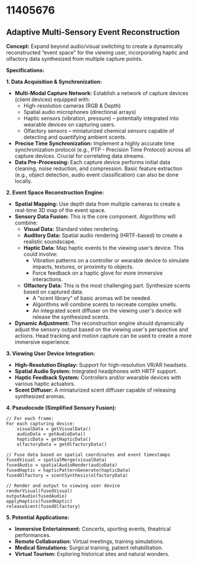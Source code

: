 # 11405676

## Adaptive Multi-Sensory Event Reconstruction

**Concept:** Expand beyond audio/visual switching to create a dynamically reconstructed “event space” for the viewing user, incorporating haptic and olfactory data synthesized from multiple capture points.

**Specifications:**

**1. Data Acquisition & Synchronization:**

*   **Multi-Modal Capture Network:** Establish a network of capture devices (client devices) equipped with:
    *   High-resolution cameras (RGB & Depth)
    *   Spatial audio microphones (directional arrays)
    *   Haptic sensors (vibration, pressure) – potentially integrated into wearable devices on capturing users.
    *   Olfactory sensors – miniaturized chemical sensors capable of detecting and quantifying ambient scents.
*   **Precise Time Synchronization:** Implement a highly accurate time synchronization protocol (e.g., PTP - Precision Time Protocol) across all capture devices. Crucial for correlating data streams.
*   **Data Pre-Processing:** Each capture device performs initial data cleaning, noise reduction, and compression. Basic feature extraction (e.g., object detection, audio event classification) can also be done locally.

**2. Event Space Reconstruction Engine:**

*   **Spatial Mapping:** Use depth data from multiple cameras to create a real-time 3D map of the event space.
*   **Sensory Data Fusion:** This is the core component. Algorithms will combine:
    *   **Visual Data:** Standard video rendering.
    *   **Auditory Data:** Spatial audio rendering (HRTF-based) to create a realistic soundscape.
    *   **Haptic Data:** Map haptic events to the viewing user’s device. This could involve:
        *   Vibration patterns on a controller or wearable device to simulate impacts, textures, or proximity to objects.
        *   Force feedback on a haptic glove for more immersive interactions.
    *   **Olfactory Data:** This is the most challenging part. Synthesize scents based on captured data.
        *   A “scent library” of basic aromas will be needed.
        *   Algorithms will combine scents to recreate complex smells.
        *   An integrated scent diffuser on the viewing user's device will release the synthesized scents.
*   **Dynamic Adjustment:** The reconstruction engine should dynamically adjust the sensory output based on the viewing user's perspective and actions. Head tracking and motion capture can be used to create a more immersive experience.

**3. Viewing User Device Integration:**

*   **High-Resolution Display:** Support for high-resolution VR/AR headsets.
*   **Spatial Audio System:** Integrated headphones with HRTF support.
*   **Haptic Feedback System:** Controllers and/or wearable devices with various haptic actuators.
*   **Scent Diffuser:** A miniaturized scent diffuser capable of releasing synthesized aromas.

**4. Pseudocode (Simplified Sensory Fusion):**

```
// For each frame:
For each capturing device:
    visualData = getVisualData()
    audioData = getAudioData()
    hapticData = getHapticData()
    olfactoryData = getOlfactoryData()

// Fuse data based on spatial coordinates and event timestamps
fusedVisual = spatialMerge(visualData)
fusedAudio = spatialAudioRender(audioData)
fusedHaptic = hapticPatternGenerate(hapticData)
fusedOlfactory = scentSynthesis(olfactoryData)

// Render and output to viewing user device
renderVisual(fusedVisual)
outputAudio(fusedAudio)
applyHaptics(fusedHaptic)
releaseScent(fusedOlfactory)
```

**5. Potential Applications:**

*   **Immersive Entertainment:** Concerts, sporting events, theatrical performances.
*   **Remote Collaboration:** Virtual meetings, training simulations.
*   **Medical Simulations:** Surgical training, patient rehabilitation.
*   **Virtual Tourism:** Exploring historical sites and natural wonders.
